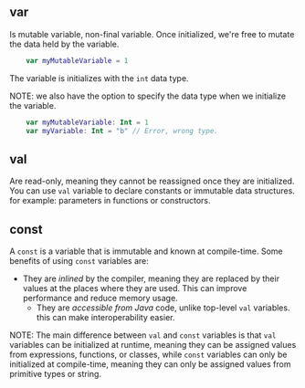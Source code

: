 ## var
Is mutable variable, non-final variable. Once initialized, we're free to mutate the data held by the variable.

````kotlin
    var myMutableVariable = 1
````
The variable is initializes with the ``int`` data type.

NOTE: we also have the option to specify the data type when we initialize the variable.
````kotlin
    var myMutableVariable: Int = 1
    var myVariable: Int = "b" // Error, wrong type.
````

## val
Are read-only, meaning they cannot be reassigned once they are initialized.
You can use ``val`` variable to declare constants or immutable data structures.
for example:  parameters in functions or constructors.

## const
A ``const`` is a variable that is immutable and known at compile-time.
Some  benefits of using ``const`` variables are:
- They are *inlined* by the compiler, meaning they are replaced by their values at the places where they are used. This can improve performance and reduce memory usage.
  - They are *accessible from Java* code, unlike top-level ``val`` variables. this can make interoperability easier.

NOTE: The main difference between ``val`` and ``const`` variables is that ``val``  variables can be initialized at runtime, meaning they can be assigned values from expressions, functions, or classes, while ``const`` variables can only be initialized at compile-time, meaning they can only be assigned values from primitive types or string.